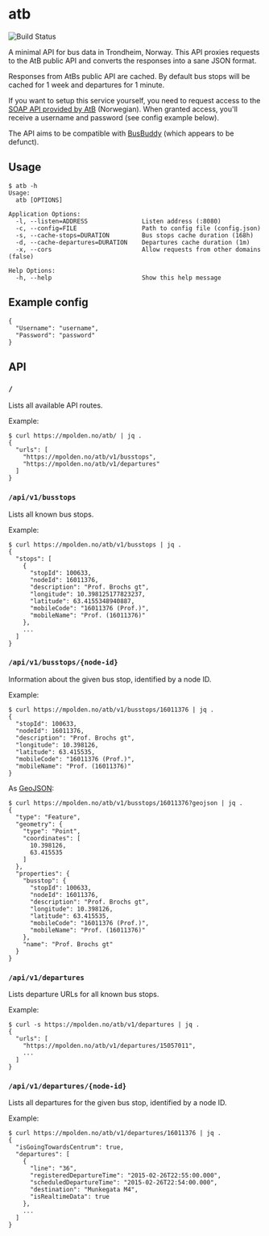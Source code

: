 # atb

![Build Status](https://github.com/mpolden/atb/workflows/ci/badge.svg)

A minimal API for bus data in Trondheim, Norway. This API proxies requests to
the AtB public API and converts the responses into a sane JSON format.

Responses from AtBs public API are cached. By default bus stops will be cached
for 1 week and departures for 1 minute.

If you want to setup this service yourself, you need to request access to the
[SOAP API provided by
AtB](https://www.atb.no/sanntid/apne-data-article5852-1381.html) (Norwegian).
When granted access, you'll receive a username and password (see config example
below).

The API aims to be compatible with [BusBuddy](https://github.com/norrs/busbuddy)
(which appears to be defunct).

## Usage

```
$ atb -h
Usage:
  atb [OPTIONS]

Application Options:
  -l, --listen=ADDRESS               Listen address (:8080)
  -c, --config=FILE                  Path to config file (config.json)
  -s, --cache-stops=DURATION         Bus stops cache duration (168h)
  -d, --cache-departures=DURATION    Departures cache duration (1m)
  -x, --cors                         Allow requests from other domains (false)

Help Options:
  -h, --help                         Show this help message
```

## Example config

```
{
  "Username": "username",
  "Password": "password"
}
```

## API

### `/`

Lists all available API routes.

Example:

```
$ curl https://mpolden.no/atb/ | jq .
{
  "urls": [
    "https://mpolden.no/atb/v1/busstops",
    "https://mpolden.no/atb/v1/departures"
  ]
}
```


### `/api/v1/busstops`

Lists all known bus stops.

Example:

```
$ curl https://mpolden.no/atb/v1/busstops | jq .
{
  "stops": [
    {
      "stopId": 100633,
      "nodeId": 16011376,
      "description": "Prof. Brochs gt",
      "longitude": 10.398125177823237,
      "latitude": 63.4155348940887,
      "mobileCode": "16011376 (Prof.)",
      "mobileName": "Prof. (16011376)"
    },
    ...
  ]
}
```

### `/api/v1/busstops/{node-id}`

Information about the given bus stop, identified by a node ID.

Example:

```
$ curl https://mpolden.no/atb/v1/busstops/16011376 | jq .
{
  "stopId": 100633,
  "nodeId": 16011376,
  "description": "Prof. Brochs gt",
  "longitude": 10.398126,
  "latitude": 63.415535,
  "mobileCode": "16011376 (Prof.)",
  "mobileName": "Prof. (16011376)"
}
```

As [GeoJSON](http://geojson.org/):

```
$ curl https://mpolden.no/atb/v1/busstops/16011376?geojson | jq .
{
  "type": "Feature",
  "geometry": {
    "type": "Point",
    "coordinates": [
      10.398126,
      63.415535
    ]
  },
  "properties": {
    "busstop": {
      "stopId": 100633,
      "nodeId": 16011376,
      "description": "Prof. Brochs gt",
      "longitude": 10.398126,
      "latitude": 63.415535,
      "mobileCode": "16011376 (Prof.)",
      "mobileName": "Prof. (16011376)"
    },
    "name": "Prof. Brochs gt"
  }
}
```

### `/api/v1/departures`

Lists departure URLs for all known bus stops.

Example:

```
$ curl -s https://mpolden.no/atb/v1/departures | jq .
{
  "urls": [
    "https://mpolden.no/atb/v1/departures/15057011",
    ...
  ]
}
```

### `/api/v1/departures/{node-id}`

Lists all departures for the given bus stop, identified by a node ID.

Example:

```
$ curl https://mpolden.no/atb/v1/departures/16011376 | jq .
{
  "isGoingTowardsCentrum": true,
  "departures": [
    {
      "line": "36",
      "registeredDepartureTime": "2015-02-26T22:55:00.000",
      "scheduledDepartureTime": "2015-02-26T22:54:00.000",
      "destination": "Munkegata M4",
      "isRealtimeData": true
    },
    ...
  ]
}
```
